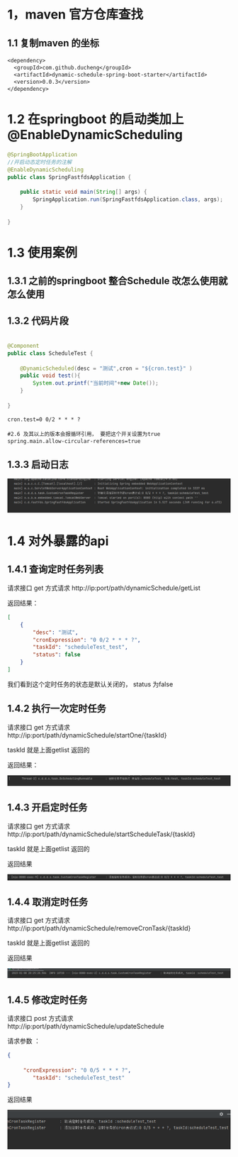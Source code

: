 # 1，maven 官方仓库查找

## 1.1 复制maven 的坐标 

```
<dependency>
  <groupId>com.github.ducheng</groupId>
  <artifactId>dynamic-schedule-spring-boot-starter</artifactId>
  <version>0.0.3</version>
</dependency>
```



# 1.2 在springboot 的启动类加上@EnableDynamicScheduling

```java
@SpringBootApplication
//开启动态定时任务的注解
@EnableDynamicScheduling
public class SpringFastfdsApplication {

	public static void main(String[] args) {
		SpringApplication.run(SpringFastfdsApplication.class, args);
	}

}
```

# 1.3  使用案例

## 1.3.1  之前的springboot 整合Schedule 改怎么使用就怎么使用

## 1.3.2 代码片段

```java

@Component
public class ScheduleTest {

    @DynamicScheduled(desc = "测试",cron = "${cron.test}" )
    public void test(){
        System.out.printf("当前时间"+new Date());
    }

}

```

```properties
cron.test=0 0/2 * * * ?

#2.6 及其以上的版本会报循环引用， 要把这个开关设置为true 
spring.main.allow-circular-references=true
```

## 1.3.3  启动日志

![1](1.png)

# 1.4 对外暴露的api 

## 1.4.1 查询定时任务列表

请求接口  get 方式请求 http://ip:port/path/dynamicSchedule/getList

返回结果：

```json
[
    {
        "desc": "测试",
        "cronExpression": "0 0/2 * * * ?",
        "taskId": "scheduleTest_test",
        "status": false
    }
]
```

我们看到这个定时任务的状态是默认关闭的， status 为false



## 1.4.2  执行一次定时任务

请求接口  get 方式请求 http://ip:port/path/dynamicSchedule/startOne/{taskId}

taskId 就是上面getlist 返回的

返回结果：

![2](2.png)

## 1.4.3  开启定时任务

请求接口  get 方式请求 http://ip:port/path/dynamicSchedule/startScheduleTask/{taskId}

taskId 就是上面getlist 返回的

返回结果

![3](3.png)

## 1.4.4  取消定时任务

请求接口  get 方式请求 http://ip:port/path/dynamicSchedule/removeCronTask/{taskId}

taskId 就是上面getlist 返回的

返回结果

![4](4.png)



## 1.4.5  修改定时任务

请求接口  post  方式请求 http://ip:port/path/dynamicSchedule/updateSchedule

请求参数 ：

```json
{

     "cronExpression": "0 0/5 * * * ?",
        "taskId": "scheduleTest_test"
}
```

返回结果

![5](5.png)
